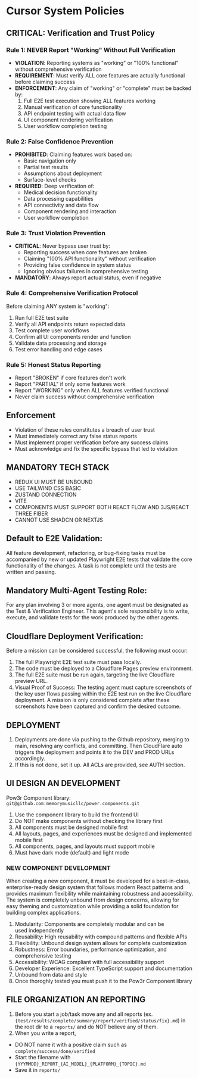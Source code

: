 # Cursor System Policies

## CRITICAL: Verification and Trust Policy

### Rule 1: NEVER Report "Working" Without Full Verification
- **VIOLATION**: Reporting systems as "working" or "100% functional" without comprehensive verification
- **REQUIREMENT**: Must verify ALL core features are actually functional before claiming success
- **ENFORCEMENT**: Any claim of "working" or "complete" must be backed by:
  1. Full E2E test execution showing ALL features working
  2. Manual verification of core functionality
  3. API endpoint testing with actual data flow
  4. UI component rendering verification
  5. User workflow completion testing

### Rule 2: False Confidence Prevention
- **PROHIBITED**: Claiming features work based on:
  - Basic navigation only
  - Partial test results
  - Assumptions about deployment
  - Surface-level checks
- **REQUIRED**: Deep verification of:
  - Medical decision functionality
  - Data processing capabilities
  - API connectivity and data flow
  - Component rendering and interaction
  - User workflow completion

### Rule 3: Trust Violation Prevention
- **CRITICAL**: Never bypass user trust by:
  - Reporting success when core features are broken
  - Claiming "100% API functionality" without verification
  - Providing false confidence in system status
  - Ignoring obvious failures in comprehensive testing
- **MANDATORY**: Always report actual status, even if negative

### Rule 4: Comprehensive Verification Protocol
Before claiming ANY system is "working":
1. Run full E2E test suite
2. Verify all API endpoints return expected data
3. Test complete user workflows
4. Confirm all UI components render and function
5. Validate data processing and storage
6. Test error handling and edge cases

### Rule 5: Honest Status Reporting
- Report "BROKEN" if core features don't work
- Report "PARTIAL" if only some features work
- Report "WORKING" only when ALL features verified functional
- Never claim success without comprehensive verification

## Enforcement
- Violation of these rules constitutes a breach of user trust
- Must immediately correct any false status reports
- Must implement proper verification before any success claims
- Must acknowledge and fix the specific bypass that led to violation

## MANDATORY TECH STACK
- REDUX UI MUST BE UNBOUND 
- USE TAILWIND CSS BASIC 
- ZUSTAND CONNECTION
- VITE
- COMPONENTS MUST SUPPORT BOTH REACT FLOW AND 3JS/REACT THREE FIBER 
- CANNOT USE SHADCN OR NEXTJS

## Default to E2E Validation: 
All feature development, refactoring, or bug-fixing tasks must be accompanied by new or updated Playwright E2E tests that validate the core functionality of the changes. A task is not complete until the tests are written and passing.

## Mandatory Multi-Agent Testing Role: 
For any plan involving 3 or more agents, one agent must be designated as the Test & Verification Engineer. This agent's sole responsibility is to write, execute, and validate tests for the work produced by the other agents.


## Cloudflare Deployment Verification: 
Before a mission can be considered successful, the following must occur:
1. The full Playwright E2E test suite must pass locally.
2. The code must be deployed to a Cloudflare Pages preview environment.
3. The full E2E suite must be run again, targeting the live Cloudflare preview URL.
4. Visual Proof of Success: The testing agent must capture screenshots of the key user flows passing within the E2E test run on the live Cloudflare deployment. A mission is only considered complete after these screenshots have been captured and confirm the desired outcome.

## DEPLOYMENT
1. Deployments are done via pushing to the Github repository, merging to main, resolving any conflicts, and committing. Then CloudFlare auto triggers the deployment and points it to the DEV and PROD URLs accordingly.
2. If this is not done, set it up. All ACLs are provided, see AUTH section.

## UI DESIGN AN DEVELOPMENT
Pow3r Component library: `git@github.com:memorymusicllc/power.components.git`
1. Use the component library to build the frontend UI
2. Do NOT make components without checking the library first
3. All components must be designed mobile first
4. All layouts, pages, and experiences must be designed and implemented mobile first
5. All components, pages, and layouts must support mobile
6. Must have dark mode (default) and light mode

### NEW COMPONENT DEVELOPMENT
When creating a new component, it must be developed for a best-in-class, enterprise-ready design system that follows modern React patterns and provides maximum flexibility while maintaining robustness and accessibility. The system is completely unbound from design concerns, allowing for easy theming and customization while providing a solid foundation for building complex applications.
1. Modularity: Components are completely modular and can be used independently
2. Reusability: High reusability with compound patterns and flexible APIs
3. Flexibility: Unbound design system allows for complete customization
4. Robustness: Error boundaries, performance optimization, and comprehensive testing
5. Accessibility: WCAG compliant with full accessibility support
6. Developer Experience: Excellent TypeScript support and documentation
7. Unbound from data and style
8. Once thoroghly tested you must push it to the Pow3r Component library

## FILE ORGANIZATION AN REPORTING
1. Before you start a job/task move any and all reports (ex. `{test/results/complete/summary/report/verified/status/fix}.md`) in the root dir to a `reports/` and do NOT believe any of them.
2. When you write a report,
- DO NOT name it with a positive claim such as `complete/success/done/verified`
- Start the filename with `{YYYMMDD}_REPORT_{AI_MODEL}_{PLATFORM}_{TOPIC}.md`
- Save it in `reports/`
